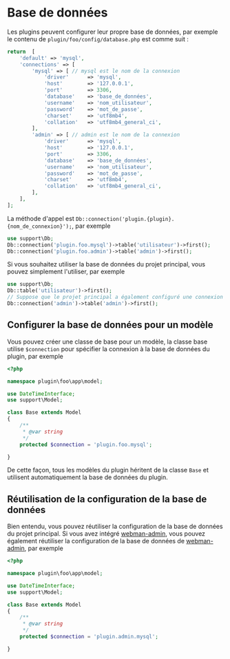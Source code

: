 # Base de données
Les plugins peuvent configurer leur propre base de données, par exemple le contenu de `plugin/foo/config/database.php` est comme suit :
```php
return  [
    'default' => 'mysql',
    'connections' => [
        'mysql' => [ // mysql est le nom de la connexion
            'driver'      => 'mysql',
            'host'        => '127.0.0.1',
            'port'        => 3306,
            'database'    => 'base_de_données',
            'username'    => 'nom_utilisateur',
            'password'    => 'mot_de_passe',
            'charset'     => 'utf8mb4',
            'collation'   => 'utf8mb4_general_ci',
        ],
        'admin' => [ // admin est le nom de la connexion
            'driver'      => 'mysql',
            'host'        => '127.0.0.1',
            'port'        => 3306,
            'database'    => 'base_de_données',
            'username'    => 'nom_utilisateur',
            'password'    => 'mot_de_passe',
            'charset'     => 'utf8mb4',
            'collation'   => 'utf8mb4_general_ci',
        ],
    ],
];
```
La méthode d'appel est `Db::connection('plugin.{plugin}.{nom_de_connexion}');`, par exemple
```php
use support\Db;
Db::connection('plugin.foo.mysql')->table('utilisateur')->first();
Db::connection('plugin.foo.admin')->table('admin')->first();
```

Si vous souhaitez utiliser la base de données du projet principal, vous pouvez simplement l'utiliser, par exemple
```php
use support\Db;
Db::table('utilisateur')->first();
// Suppose que le projet principal a également configuré une connexion admin
Db::connection('admin')->table('admin')->first();
```

## Configurer la base de données pour un modèle

Vous pouvez créer une classe de base pour un modèle, la classe base utilise `$connection` pour spécifier la connexion à la base de données du plugin, par exemple

```php
<?php

namespace plugin\foo\app\model;

use DateTimeInterface;
use support\Model;

class Base extends Model
{
    /**
     * @var string
     */
    protected $connection = 'plugin.foo.mysql';

}
```

De cette façon, tous les modèles du plugin héritent de la classe `Base` et utilisent automatiquement la base de données du plugin.

## Réutilisation de la configuration de la base de données

Bien entendu, vous pouvez réutiliser la configuration de la base de données du projet principal. Si vous avez intégré [webman-admin](https://www.workerman.net/plugin/82), vous pouvez également réutiliser la configuration de la base de données de [webman-admin](https://www.workerman.net/plugin/82), par exemple
```php
<?php

namespace plugin\foo\app\model;

use DateTimeInterface;
use support\Model;

class Base extends Model
{
    /**
     * @var string
     */
    protected $connection = 'plugin.admin.mysql';

}
```
